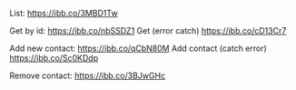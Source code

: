 List:
https://ibb.co/3MBD1Tw

Get by id:
https://ibb.co/nbSSDZ1
Get (error catch)
https://ibb.co/cD13Cr7

Add new contact:
https://ibb.co/qCbN80M
Add contact (catch error)
https://ibb.co/Sc0KDdp

Remove contact:
https://ibb.co/3BJwGHc
